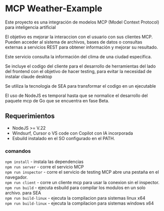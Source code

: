 # MCP Weather-Example
Este proyecto es una integración de modelos MCP (Model Context Protocol) para inteligencia artificial

El objetivo es mejorar la interaccion con el usuario con sus clientes MCP. Pueden acceder al sistema de archivos, bases de datos o consultas externas a servicios REST para obtener información y mejorar su resultado.

Este servicio consulta la información del clima de una ciudad especifica. 

Se incluye el codigo del cliente para el desarrollo de herramientas del lado del
frontend con el objetivo de hacer testing, para evitar la necesidad de instalar 
claude desktop

Se utiliza la tecnologia de SEA para transformar el codigo en un ejecutable

El uso de NodeJS es temporal hasta que se normalice el desarrollo del paquete mcp de Go que se encuentra en fase Beta.

## Requerimientos
- NodeJS >= V.22
- Windsurf, Cursor o VS code con Copilot con IA incorporada
- Esbuild instalado en el SO configurado en el PATH.

### comandos
`npm install` - instala las dependencias<br/>
`npm run server` - corre el servicio MCP<br />
`npm run inspector` - corre el servicio de testing MCP abre una pestaña en el navegador.<br />
`npm run client` - corre un cliente mcp para usar la conexion sin el inspector.<br />
`npm run build` - ejecuta esbuild para compilar los modulos en un solo archivo. para SEA<br />
`npm run build-linux` - ejecuta la compilacion para sistemas linux x64 <br />
`npm run build-linux` - ejecuta la compilacion para sistemas windows x64

